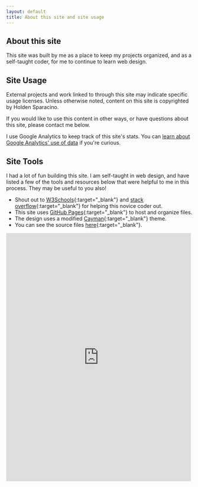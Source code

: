 ```yaml
---
layout: default
title: About this site and site usage
---
```


## About this site

This site was built by me as a place to keep my projects organized, and as a self-taught coder, for me to continue to learn web design.

## Site Usage

External projects and work linked to through this site may indicate specific usage licenses. Unless otherwise noted, content on this site is copyrighted by Holden Sparacino. 

If you would like to use this content in other ways, or have questions about this site, please contact me below.

I use Google Analytics to keep track of this site's stats. You can [learn about Google Analytics' use of data](https://policies.google.com/privacy?hl=en&gl=us) if you're curious.

## Site Tools

I had a lot of fun building this site. I am self-taught in web design, and have listed a few of the tools and resources below that were helpful to me in this process. They may be useful to you also!

- Shout out to [W3Schools](http://w3schools.com/){:target="_blank"} and [stack overflow](https://stackoverflow.com/){:target="_blank"} for helping this novice coder out.
- This site uses [GitHub Pages](https://pages.github.com){:target="_blank"} to host and organize files. 
- The design uses a modified [Cayman](https://pages-themes.github.io/cayman/){:target="_blank"} theme.
- You can see the source files [here](https://github.com/holdensparacino/holdensparacino.github.io){:target="_blank"}.

<iframe id="contact-form" src="https://docs.google.com/forms/d/e/1FAIpQLSdF2-jt4IzQfpnvxtYXM8EoDYN46iPiZ6D-wnoplDk7bBUtjg/viewform?embedded=true" width="500" height="670" frameborder="0" marginheight="0" marginwidth="0">Loading...</iframe>
